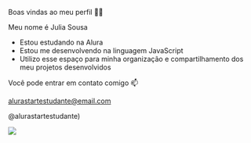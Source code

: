 Boas vindas ao meu perfil 💙💙

Meu nome é Julia Sousa

* Estou estudando na Alura
* Estou me desenvolvendo na linguagem JavaScript
* Utilizo esse espaço para minha organização e compartilhamento dos meu projetos desenvolvidos

Você pode entrar em contato comigo 📫

alurastartestudante@email.com

@alurastartestudante)


![](https://media1.tenor.com/m/c6v5deCANrsAAAAC/the-princess-and-the-frog-charlotte-la-bouff.gif)
